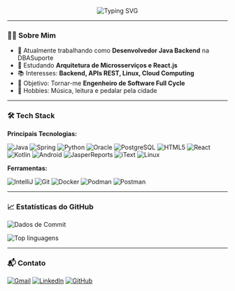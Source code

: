 <p align="center">
  
  <img src="https://readme-typing-svg.demolab.com?font=Fira+Code&pause=1000&color=54A2FF&center=true&vCenter=true&width=435&lines=Olá%2C+eu+sou+o+Manoel+Costa!👋;Desenvolvedor+Java+Backend🚀" alt="Typing SVG" />
  
</p>

---

### 👨‍💻 Sobre Mim
- 🔭 Atualmente trabalhando como **Desenvolvedor Java Backend** na DBASuporte
- 🌱 Estudando **Arquitetura de Microsserviços e React.js**
- 📚 Interesses: **Backend, APIs REST, Linux, Cloud Computing**
- 🎯 Objetivo: Tornar-me **Engenheiro de Software Full Cycle**
- 🎸 Hobbies: Música, leitura e pedalar pela cidade

---

### 🛠 Tech Stack
**Principais Tecnologias:**

![Java](https://img.shields.io/badge/Java-ED8B00?style=for-the-badge&logo=openjdk&logoColor=white)
![Spring](https://img.shields.io/badge/Spring-6DB33F?style=for-the-badge&logo=spring&logoColor=white)
![Python](https://img.shields.io/badge/Python-3776AB?style=for-the-badge&logo=python&logoColor=white)
![Oracle](https://img.shields.io/badge/Oracle-F80000?style=for-the-badge&logo=oracle&logoColor=white)
![PostgreSQL](https://img.shields.io/badge/PostgreSQL-1E90FF?style=for-the-badge&logo=postgresql&logoColor=white)
![HTML5](https://img.shields.io/badge/HTML5-E34F26?style=for-the-badge&logo=html5&logoColor=white)
![React](https://img.shields.io/badge/React-20232A?style=for-the-badge&logo=react&logoColor=61DAFB)
![Kotlin](https://img.shields.io/badge/Kotlin-7F52FF?style=for-the-badge&logo=kotlin&logoColor=white)
![Android](https://img.shields.io/badge/Android-3DDC84?style=for-the-badge&logo=android&logoColor=white)
![JasperReports](https://img.shields.io/badge/JasperReports-FF7800?style=for-the-badge)
![iText](https://img.shields.io/badge/iText-FF0000?style=for-the-badge)
![Linux](https://img.shields.io/badge/Linux-FCC624?style=for-the-badge&logo=linux&logoColor=black)

**Ferramentas:**

![IntelliJ](https://img.shields.io/badge/IntelliJ_IDEA-000000.svg?style=for-the-badge&logo=intellij-idea&logoColor=white)
![Git](https://img.shields.io/badge/GIT-E44C30?style=for-the-badge&logo=git&logoColor=white)
![Docker](https://img.shields.io/badge/Docker-2496ED?style=for-the-badge&logo=docker&logoColor=white)
![Podman](https://img.shields.io/badge/Podman-892CA0?style=for-the-badge&logo=podman&logoColor=white)
![Postman](https://img.shields.io/badge/Postman-FF6C37?style=for-the-badge&logo=postman&logoColor=white)

---

### 📈 Estatísticas do GitHub
<p aling=center>
  
![Dados de Commit](https://github-readme-stats.vercel.app/api?username=ManoelSCosta&show_icons=true&theme=dark&include_all_commits=true&count_private=true)

![Top linguagens](https://github-readme-stats.vercel.app/api/top-langs/?username=ManoelSCosta&theme=dark)

</p>




---

### 📬 Contato
[![Gmail](https://img.shields.io/badge/Gmail-D14836?style=for-the-badge&logo=gmail&logoColor=white)](mailto:costamanoelsc@gmail.com)
[![LinkedIn](https://img.shields.io/badge/LinkedIn-0077B5?style=for-the-badge&logo=linkedin&logoColor=white)](https://www.linkedin.com/in/manoel-silva-costa-04065a147/)
[![GitHub](https://img.shields.io/badge/GitHub-100000?style=for-the-badge&logo=github&logoColor=white)](https://github.com/ManoelSCosta)
